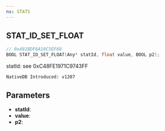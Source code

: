 ```yaml
---
ns: STATS
---
```

## STAT_ID_SET_FLOAT

```c
// 0x481BDF6A10C5EF68
BOOL STAT_ID_SET_FLOAT(Any* statId, float value, BOOL p2);
```

statId: see 0xC48FE1971C9743FF

```
NativeDB Introduced: v1207
```

## Parameters
* **statId**:
* **value**:
* **p2**:
